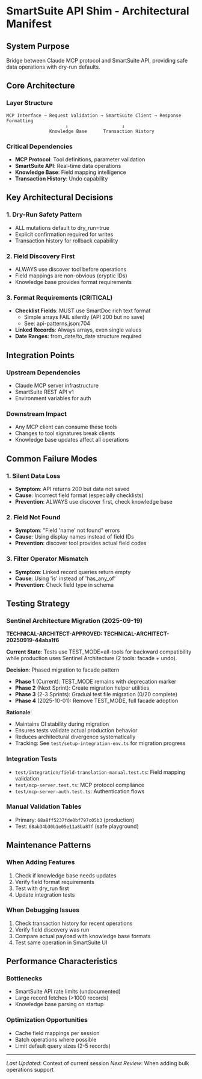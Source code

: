 # SmartSuite API Shim - Architectural Manifest

## System Purpose

Bridge between Claude MCP protocol and SmartSuite API, providing safe data operations with dry-run defaults.

## Core Architecture

### Layer Structure

```
MCP Interface → Request Validation → SmartSuite Client → Response Formatting
                      ↓                    ↓
                Knowledge Base      Transaction History
```

### Critical Dependencies

- **MCP Protocol**: Tool definitions, parameter validation
- **SmartSuite API**: Real-time data operations
- **Knowledge Base**: Field mapping intelligence
- **Transaction History**: Undo capability

## Key Architectural Decisions

### 1. Dry-Run Safety Pattern

- ALL mutations default to dry_run=true
- Explicit confirmation required for writes
- Transaction history for rollback capability

### 2. Field Discovery First

- ALWAYS use discover tool before operations
- Field mappings are non-obvious (cryptic IDs)
- Knowledge base provides format requirements

### 3. Format Requirements (CRITICAL)

- **Checklist Fields**: MUST use SmartDoc rich text format
  - Simple arrays FAIL silently (API 200 but no save)
  - See: api-patterns.json:704
- **Linked Records**: Always arrays, even single values
- **Date Ranges**: from_date/to_date structure required

## Integration Points

### Upstream Dependencies

- Claude MCP server infrastructure
- SmartSuite REST API v1
- Environment variables for auth

### Downstream Impact

- Any MCP client can consume these tools
- Changes to tool signatures break clients
- Knowledge base updates affect all operations

## Common Failure Modes

### 1. Silent Data Loss

- **Symptom**: API returns 200 but data not saved
- **Cause**: Incorrect field format (especially checklists)
- **Prevention**: ALWAYS use discover first, check knowledge base

### 2. Field Not Found

- **Symptom**: "Field 'name' not found" errors
- **Cause**: Using display names instead of field IDs
- **Prevention**: discover tool provides actual field codes

### 3. Filter Operator Mismatch

- **Symptom**: Linked record queries return empty
- **Cause**: Using 'is' instead of 'has_any_of'
- **Prevention**: Check field type in schema

## Testing Strategy

### Sentinel Architecture Migration (2025-09-19)

**TECHNICAL-ARCHITECT-APPROVED: TECHNICAL-ARCHITECT-20250919-44aba1f6**

**Current State**: Tests use TEST_MODE=all-tools for backward compatibility while production uses Sentinel Architecture (2 tools: facade + undo).

**Decision**: Phased migration to facade pattern

- **Phase 1** (Current): TEST_MODE remains with deprecation marker
- **Phase 2** (Next Sprint): Create migration helper utilities
- **Phase 3** (2-3 Sprints): Gradual test file migration (0/20 complete)
- **Phase 4** (2025-10-01): Remove TEST_MODE, full facade adoption

**Rationale**:

- Maintains CI stability during migration
- Ensures tests validate actual production behavior
- Reduces architectural divergence systematically
- Tracking: See `test/setup-integration-env.ts` for migration progress

### Integration Tests

- `test/integration/field-translation-manual.test.ts`: Field mapping validation
- `test/mcp-server.test.ts`: MCP protocol compliance
- `test/mcp-server-auth.test.ts`: Authentication flows

### Manual Validation Tables

- Primary: `68a8ff5237fde0bf797c05b3` (production)
- Test: `68ab34b30b1e05e11a8ba87f` (safe playground)

## Maintenance Patterns

### When Adding Features

1. Check if knowledge base needs updates
2. Verify field format requirements
3. Test with dry_run first
4. Update integration tests

### When Debugging Issues

1. Check transaction history for recent operations
2. Verify field discovery was run
3. Compare actual payload with knowledge base formats
4. Test same operation in SmartSuite UI

## Performance Characteristics

### Bottlenecks

- SmartSuite API rate limits (undocumented)
- Large record fetches (>1000 records)
- Knowledge base parsing on startup

### Optimization Opportunities

- Cache field mappings per session
- Batch operations where possible
- Limit default query sizes (2-5 records)

---

_Last Updated_: Context of current session
_Next Review_: When adding bulk operations support
